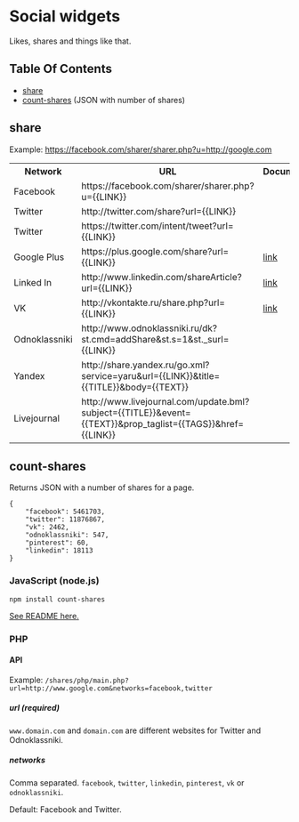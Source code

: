 # Social widgets

Likes, shares and things like that.



## Table Of Contents

* [share](#share)
* [count-shares](#count-shares) (JSON with number of shares)



<a name='share'></a>
## share

Example: https://facebook.com/sharer/sharer.php?u=http://google.com

<table>
  <tr>
    <th>Network</th>
    <th>URL</th>
    <th>Documentation</th>
  </tr>
  <tr>
    <td>Facebook</td>
    <td>https://facebook.com/sharer/sharer.php?u={{LINK}}</td>
    <td></td>
  </tr>
  <tr>
    <td>Twitter</td>
    <td>http://twitter.com/share?url={{LINK}}</td>
    <td></td>
  </tr>
  <tr>
    <td>Twitter</td>
    <td>https://twitter.com/intent/tweet?url={{LINK}}</td>
    <td></td>
  </tr>
  <tr>
    <td>Google Plus</td>
    <td>https://plus.google.com/share?url={{LINK}}</td>
    <td>
      <a href="https://developers.google.com/+/plugins/share/#sharelink">link</a>
    </td>
  </tr>
  <tr>
    <td>Linked In</td>
    <td>http://www.linkedin.com/shareArticle?url={{LINK}}</td>
    <td>
      <a href="https://developer.linkedin.com/documents/share-linkedin">link</a>
    </td>
  </tr>
  <tr>
    <td>VK</td>
    <td>http://vkontakte.ru/share.php?url={{LINK}}</td>
    <td>
      <a href="http://vk.com/developers.php?oid=-17680044&p=Share">link</a>
    </td>
  </tr>
  <tr>
    <td>Odnoklassniki</td>
    <td>http://www.odnoklassniki.ru/dk?st.cmd=addShare&st.s=1&st._surl={{LINK}}</td>
    <td></td>
  </tr>
  <tr>
    <td>Yandex</td>
    <td>http://share.yandex.ru/go.xml?service=yaru&url={{LINK}}&title={{TITLE}}&body={{TEXT}}</td>
    <td></td>
  </tr>
  <tr>
    <td>Livejournal</td>
    <td>http://www.livejournal.com/update.bml?subject={{TITLE}}&event={{TEXT}}&prop_taglist={{TAGS}}&href={{LINK}}</td>
    <td></td>
  </tr>
</table>



<a name='count-shares'></a>
## count-shares

Returns JSON with a number of shares for a page.

```
{
    "facebook": 5461703,
    "twitter": 11876867,
    "vk": 2462,
    "odnoklassniki": 547,
    "pinterest": 60,
    "linkedin": 18113
}
```

### JavaScript (node.js)

`npm install count-shares`

<a href="https://github.com/clexit/social-widgets/tree/master/count-shares/javascript%20(nodejs)/count-shares">See README here.</a>

### PHP

#### API

Example: `/shares/php/main.php?url=http://www.google.com&networks=facebook,twitter`

##### url (required)

`www.domain.com` and `domain.com` are different websites for Twitter and Odnoklassniki.

##### networks

Comma separated. `facebook`, `twitter`, `linkedin`, `pinterest`, `vk` or `odnoklassniki`.

Default: Facebook and Twitter.
